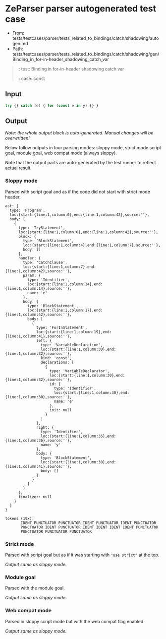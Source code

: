 # ZeParser parser autogenerated test case

- From: tests/testcases/parser/tests_related_to_bindings/catch/shadowing/autogen.md
- Path: tests/testcases/parser/tests_related_to_bindings/catch/shadowing/gen/Binding_in_for-in-header_shadowing_catch_var

> :: test: Binding in for-in-header shadowing catch var
>
> :: case: const

## Input


`````js
try {} catch (e) { for (const e in y) {} }
`````

## Output

_Note: the whole output block is auto-generated. Manual changes will be overwritten!_

Below follow outputs in four parsing modes: sloppy mode, strict mode script goal, module goal, web compat mode (always sloppy).

Note that the output parts are auto-generated by the test runner to reflect actual result.

### Sloppy mode

Parsed with script goal and as if the code did not start with strict mode header.

`````
ast: {
  type: 'Program',
  loc:{start:{line:1,column:0},end:{line:1,column:42},source:''},
  body: [
    {
      type: 'TryStatement',
      loc:{start:{line:1,column:0},end:{line:1,column:42},source:''},
      block: {
        type: 'BlockStatement',
        loc:{start:{line:1,column:4},end:{line:1,column:7},source:''},
        body: []
      },
      handler: {
        type: 'CatchClause',
        loc:{start:{line:1,column:7},end:{line:1,column:42},source:''},
        param: {
          type: 'Identifier',
          loc:{start:{line:1,column:14},end:{line:1,column:14},source:''},
          name: 'e'
        },
        body: {
          type: 'BlockStatement',
          loc:{start:{line:1,column:17},end:{line:1,column:42},source:''},
          body: [
            {
              type: 'ForInStatement',
              loc:{start:{line:1,column:19},end:{line:1,column:41},source:''},
              left: {
                type: 'VariableDeclaration',
                loc:{start:{line:1,column:30},end:{line:1,column:32},source:''},
                kind: 'const',
                declarations: [
                  {
                    type: 'VariableDeclarator',
                    loc:{start:{line:1,column:30},end:{line:1,column:32},source:''},
                    id: {
                      type: 'Identifier',
                      loc:{start:{line:1,column:30},end:{line:1,column:30},source:''},
                      name: 'e'
                    },
                    init: null
                  }
                ]
              },
              right: {
                type: 'Identifier',
                loc:{start:{line:1,column:35},end:{line:1,column:36},source:''},
                name: 'y'
              },
              body: {
                type: 'BlockStatement',
                loc:{start:{line:1,column:38},end:{line:1,column:41},source:''},
                body: []
              }
            }
          ]
        }
      },
      finalizer: null
    }
  ]
}

tokens (19x):
       IDENT PUNCTUATOR PUNCTUATOR IDENT PUNCTUATOR IDENT PUNCTUATOR
       PUNCTUATOR IDENT PUNCTUATOR IDENT IDENT IDENT IDENT PUNCTUATOR
       PUNCTUATOR PUNCTUATOR PUNCTUATOR
`````

### Strict mode

Parsed with script goal but as if it was starting with `"use strict"` at the top.

_Output same as sloppy mode._

### Module goal

Parsed with the module goal.

_Output same as sloppy mode._

### Web compat mode

Parsed in sloppy script mode but with the web compat flag enabled.

_Output same as sloppy mode._
